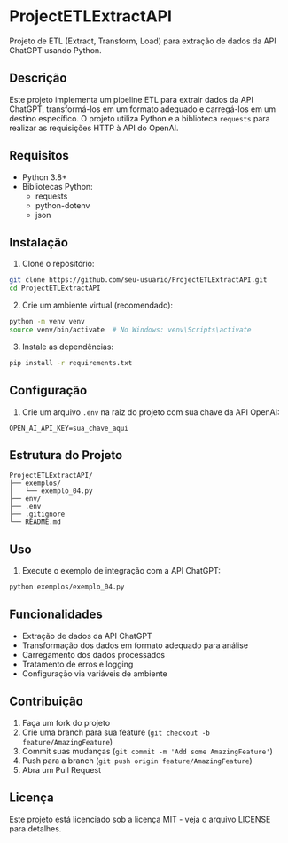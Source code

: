 # ProjectETLExtractAPI

Projeto de ETL (Extract, Transform, Load) para extração de dados da API ChatGPT usando Python.

## Descrição

Este projeto implementa um pipeline ETL para extrair dados da API ChatGPT, transformá-los em um formato adequado e carregá-los em um destino específico. O projeto utiliza Python e a biblioteca `requests` para realizar as requisições HTTP à API do OpenAI.

## Requisitos

- Python 3.8+
- Bibliotecas Python:
  - requests
  - python-dotenv
  - json

## Instalação

1. Clone o repositório:
```bash
git clone https://github.com/seu-usuario/ProjectETLExtractAPI.git
cd ProjectETLExtractAPI
```

2. Crie um ambiente virtual (recomendado):
```bash
python -m venv venv
source venv/bin/activate  # No Windows: venv\Scripts\activate
```

3. Instale as dependências:
```bash
pip install -r requirements.txt
```

## Configuração

1. Crie um arquivo `.env` na raiz do projeto com sua chave da API OpenAI:
```
OPEN_AI_API_KEY=sua_chave_aqui
```

## Estrutura do Projeto

```
ProjectETLExtractAPI/
├── exemplos/
│   └── exemplo_04.py
├── env/
├── .env
├── .gitignore
└── README.md
```

## Uso

1. Execute o exemplo de integração com a API ChatGPT:
```bash
python exemplos/exemplo_04.py
```

## Funcionalidades

- Extração de dados da API ChatGPT
- Transformação dos dados em formato adequado para análise
- Carregamento dos dados processados
- Tratamento de erros e logging
- Configuração via variáveis de ambiente

## Contribuição

1. Faça um fork do projeto
2. Crie uma branch para sua feature (`git checkout -b feature/AmazingFeature`)
3. Commit suas mudanças (`git commit -m 'Add some AmazingFeature'`)
4. Push para a branch (`git push origin feature/AmazingFeature`)
5. Abra um Pull Request

## Licença

Este projeto está licenciado sob a licença MIT - veja o arquivo [LICENSE](LICENSE) para detalhes.
